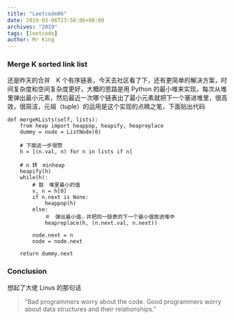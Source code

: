 ```yaml
---
title: "Leetcode06"
date: 2019-03-06T23:58:06+08:00
archives: "2019"
tags: [leetcode]
author: Mr King
---
```


### Merge K sorted link list

还是昨天的合并　K 个有序链表，今天去社区看了下，还有更简单的解决方案，时间复杂度和空间复杂度更好，大概的思路是用 Python 的最小堆来实现，每次从堆里弹出最小元素，然后最近一次哪个链表出了最小元素就把下一个塞进堆里，很高效，很简洁，元祖（tuple）的运用是这个实现的点睛之笔，下面贴出代码

```
def mergeKLists(self, lists):
	from heap import heappop, heapify, heapreplace
	dummy = node = ListNode(0)
	
	# 下面这一步很赞
	h = [(n.val, n) for n in lists if n]
	
	# n 转　minheap
	heapify(h)
	while(h):
		# 取　堆里最小的值
		v, n = h[0]
		if n.next is None:
			heappop(h)
		else:
			＃　弹出最小值，并把同一链表的下一个最小值放进堆中
			heapreplace(h, (n.next.val, n.next))

		node.next = n
		node = node.next

	return dummy.next
```

### Conclusion

想起了大佬 Linus 的那句话 

> "Bad programmers worry about the code. Good programmers worry about data structures and their relationships."
